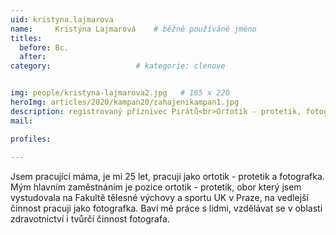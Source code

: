 ```yaml
---
uid: kristyna.lajmarova
name:     Kristýna Lajmarová  	# běžně používáné jméno
titles:
  before: Bc.
  after:
category:                   # kategorie: clenove


img: people/kristyna-lajmarova2.jpg   # 165 x 220
heroImg: articles/2020/kampan20/zahajenikampan1.jpg
description: registrovaný příznivec Pirátů<br>Ortotik - protetik, fotograf<br>Kroměříž # kratký popis, max 160 znaků
mail:

profiles:
  
---
```


Jsem pracující máma, je mi 25 let, pracuji jako ortotik - protetik a fotografka. Mým hlavním zaměstnáním je pozice ortotik - protetik, obor který jsem vystudovala na Fakultě tělesné výchovy a sportu UK v Praze, na vedlejší činnost pracuji jako fotografka. Baví mě práce s lidmi, vzdělávat se v oblasti zdravotnictví i tvůrčí činnost fotografa.
